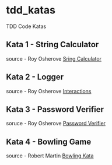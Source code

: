 # tdd_katas
TDD Code Katas

## Kata 1 - String Calculator
source - Roy Osherove [Sring Calculator](https://osherove.com/tdd-kata-1/)

## Kata 2 - Logger
source - Roy Osherove [Interactions](https://osherove.com/tdd-kata-2/)
  
## Kata 3 - Password Verifier
soruce - Roy Osherove [Password Verifier](https://osherove.com/tdd-kata-3/)
  
## Kata 4 - Bowling Game
source - Robert Martin [Bowling Kata](http://butunclebob.com/ArticleS.UncleBob.TheBowlingGameKata)
